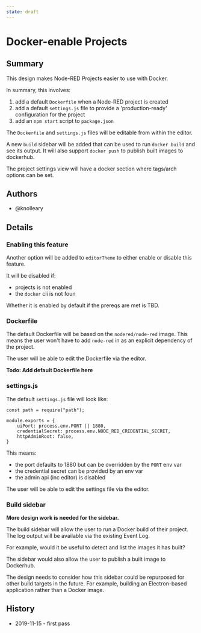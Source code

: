 ```yaml
---
state: draft
---
```


# Docker-enable Projects

## Summary

This design makes Node-RED Projects easier to use with Docker.

In summary, this involves:

1. add a default `Dockerfile` when a Node-RED project is created
2. add a default `settings.js` file to provide a 'production-ready' configuration
   for the project
3. add an `npm start` script to `package.json`

The `Dockerfile` and `settings.js` files will be editable from within the editor.

A new `build` sidebar will be added that can be used to run `docker build` and
see its output. It will also support `docker push` to publish built images to dockerhub.

The project settings view will have a docker section where tags/arch options can
be set.

## Authors

 - @knolleary

## Details

### Enabling this feature

Another option will be added to `editorTheme` to either enable or disable this
feature.

It will be disabled if:
 - projects is not enabled
 - the `docker` cli is not foun

Whether it is enabled by default if the prereqs are met is TBD.

### Dockerfile

The default Dockerfile will be based on the `nodered/node-red` image. This means
the user won't have to add `node-red` in as an explicit dependency of the project.

The user will be able to edit the Dockerfile via the editor.

**Todo: Add default Dockerfile here**

### settings.js

The default `settings.js` file will look like:

```
const path = require("path");

module.exports = {
    uiPort: process.env.PORT || 1880,
    credentialSecret: process.env.NODE_RED_CREDENTIAL_SECRET,
    httpAdminRoot: false,
}
```

This means:
 - the port defaults to 1880 but can be overridden by the `PORT` env var
 - the credential secret can be provided by an env var
 - the admin api (inc editor) is disabled

The user will be able to edit the settings file via the editor.

### Build sidebar

**More design work is needed for the sidebar.**

The build sidebar will allow the user to run a Docker build of their project.
The log output will be available via the existing Event Log.

For example, would it be useful to detect and list the images it has built?

The sidebar would also allow the user to publish a built image to Dockerhub.


The design needs to consider how this sidebar could be repurposed for other build
targets in the future. For example, building an Electron-based application rather
than a Docker image.


## History

 - 2019-11-15 - first pass
